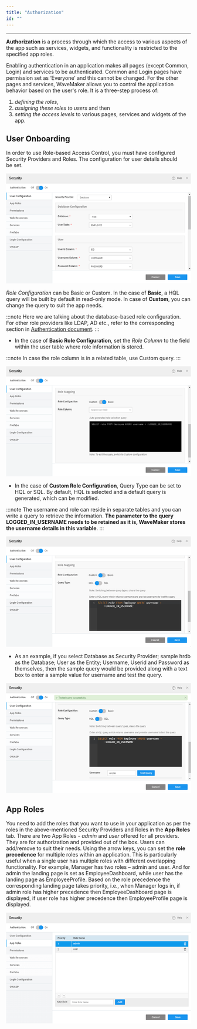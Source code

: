 ```yaml
---
title: "Authorization"
id: ""
---
```

---

**Authorization** is a process through which the access to various aspects of the app such as services, widgets, and functionality is restricted to the specified app roles.

Enabling authentication in an application makes all pages (except Common, Login) and services to be authenticated. Common and Login pages have permission set as ‘Everyone’ and this cannot be changed. For the other pages and services, WaveMaker allows you to control the application behavior based on the user's role. It is a three-step process of:

1. _defining the roles_,
2. _assigning these roles to users_ and then
3. _setting the access levels_ to various pages, services and widgets of the app.

## User Onboarding

In order to use Role-based Access Control, you must have configured Security Providers and Roles. The configuration for user details should be set.

[![](/learn/assets/sec_user_db.png)](/learn/assets/sec_user_db.png)

_Role Configuration_ can be Basic or Custom. In the case of **Basic**, a HQL query will be built by default in read-only mode. In case of **Custom**, you can change the query to suit the app needs. 

:::note
Here we are talking about the database-based role configuration. For other role providers like LDAP, AD etc., refer to the corresponding section in [Authentication document](/learn/app-development/app-security/authentication/).
:::

- In the case of **Basic Role Configuration**, set the _Role Column_ to the field within the user table where role information is stored. 

:::note
In case the role column is in a related table, use Custom query. 
:::

[![](/learn/assets/sec_user_db_role1.png)](/learn/assets/sec_user_db_role1.png)

- In the case of **Custom Role Configuration**, Query Type can be set to HQL or SQL. By default, HQL is selected and a default query is generated, which can be modified. 

:::note
The username and role can reside in separate tables and you can write a query to retrieve the information. **The parameter to the query LOGGED_IN_USERNAME needs to be retained as it is, WaveMaker stores the username details in this variable**. 
:::

[![](/learn/assets/sec_user_db_role2.png)](/learn/assets/sec_user_db_role2.png)

- As an example, if you select Database as Security Provider; sample hrdb as the Database; User as the Entity; Username, Userid and Password as themselves, then the sample query would be provided along with a text box to enter a sample value for username and test the query. 

[![](/learn/assets/sec_user_db_role3.png)](/learn/assets/sec_user_db_role3.png)

## App Roles

You need to add the roles that you want to use in your application as per the roles in the above-mentioned Security Providers and Roles in the **App Roles** tab. There are two App Roles - _admin_ and _user_ offered for all providers. They are for authorization and provided out of the box. Users can add/remove to suit their needs. Using the arrow keys, you can set the **role precedence** for multiple roles within an application. This is particularly useful when a single user has multiple roles with different overlapping functionality. For example, Manager has two roles – admin and user. And for admin the landing page is set as EmployeeDashboard, while user has the landing page as EmployeeProfile. Based on the role precedence the corresponding landing page takes priority, i.e., when Manager logs in, if admin role has higher precedence then EmployeeDashboard page is displayed, if user role has higher precedence then EmployeeProfile page is displayed.

[![](/learn/assets/sec_roles.png)](/learn/assets/sec_roles.png)

